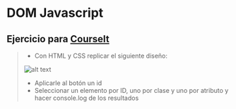 # DOM Javascript

Ejercicio para [CourseIt](https://courseit.io/) 
---
>* Con HTML y CSS replicar el siguiente diseño: 
>
> ![alt text](https://courseit-statics.nyc3.digitaloceanspaces.com/contenido/online/javascript/img/clase12.png)
>* Aplicarle al botón un id
>* Seleccionar un elemento por ID, uno por clase y uno por atributo y hacer console.log de los resultados
